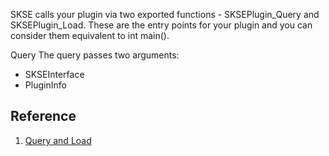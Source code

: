 
SKSE calls your plugin via two exported functions - SKSEPlugin_Query and SKSEPlugin_Load. These are the entry points for your plugin and you can consider them equivalent to int main().

Query
The query passes two arguments:

- SKSEInterface
- PluginInfo


## Reference

1. [Query and Load](https://github.com/Ryan-rsm-McKenzie/CommonLibSSE/wiki/Query-and-Load)